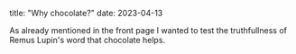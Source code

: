 title: "Why chocolate?"
date: 2023-04-13

As already mentioned in the front page I wanted to test the truthfullness of Remus Lupin's word that chocolate helps.
